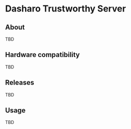 # Dasharo Trustworthy Server

## About

TBD

## Hardware compatibility

TBD

## Releases

TBD

## Usage

TBD
